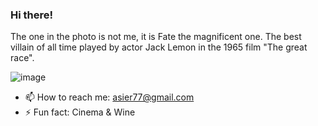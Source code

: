 ### Hi there!
The one in the photo is not me, it is Fate the magnificent one. 
The best villain of all time played by actor Jack Lemon in the 1965 film "The great race".

![image](https://github.com/asieringka/asieringka/assets/108326558/0150b46d-9f58-4849-9535-481ab9adef52)


<!--
**asieringka/asieringka** is a ✨ _special_ ✨ repository because its `README.md` (this file) appears on your GitHub profile.
-->
- 📫 How to reach me: asier77@gmail.com
- ⚡ Fun fact: Cinema & Wine

